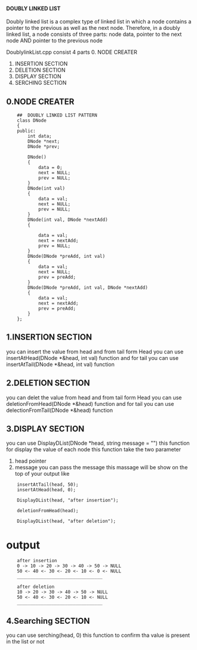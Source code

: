 #### DOUBLY LINKED LIST

Doubly linked list is a complex type of linked list in which a node contains a pointer to the previous as well as the next node. Therefore, in a doubly linked list, a node consists of three parts: node data, pointer to the next node AND pointer to the previous node

DoublylinkList.cpp
consist 4 parts
0. NODE CREATER 
1. INSERTION SECTION
2. DELETION SECTION
3. DISPLAY SECTION
4. SERCHING SECTION

## 0.NODE CREATER
```
    ##  DOUBLY LINKED LIST PATTERN
    class DNode
    {
    public:
        int data;
        DNode *next;
        DNode *prev;

        DNode()
        {
            data = 0;
            next = NULL;
            prev = NULL;
        }
        DNode(int val)
        {
            data = val;
            next = NULL;
            prev = NULL;
        }
        DNode(int val, DNode *nextAdd)
        {

            data = val;
            next = nextAdd;
            prev = NULL;
        }
        DNode(DNode *preAdd, int val)
        {
            data = val;
            next = NULL;
            prev = preAdd;
        }
        DNode(DNode *preAdd, int val, DNode *nextAdd)
        {
            data = val;
            next = nextAdd;
            prev = preAdd;
        }
    };

```


## 1.INSERTION SECTION
you can insert the value from head and from tail
form Head you can use insertAtHead(DNode *&head, int val) function
and for tail you can use insertAtTail(DNode *&head, int val) function

## 2.DELETION SECTION
you can delet the value from head and from tail
form Head you can use deletionFromHead(DNode *&head) function
and for tail you can use delectionFromTail(DNode *&head) function

## 3.DISPLAY SECTION
you can use  DisplayDList(DNode *head, string message = "") this function
for display the value of each node
this function take the two parameter 
1. head pointer
2. message
you can pass the message this massage will be show on the top of your output like
```
    insertAtTail(head, 50);
    insertAtHead(head, 0);

    DisplayDList(head, "after insertion");

    deletionFromHead(head);
    
    DisplayDList(head, "after deletion"); 
```
# output
```
    after insertion
    0 -> 10 -> 20 -> 30 -> 40 -> 50 -> NULL
    50 <- 40 <- 30 <- 20 <- 10 <- 0 <- NULL
    ________________________________

    after deletion
    10 -> 20 -> 30 -> 40 -> 50 -> NULL
    50 <- 40 <- 30 <- 20 <- 10 <- NULL
    ________________________________
```

## 4.Searching SECTION
you can use serching(head, 0) this function to confirm tha value is present 
in the list or not
